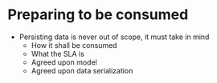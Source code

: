 # Preparing to be consumed
* Persisting data is never out of scope, it must take in mind
  * How it shall be consumed
  * What the SLA is
  * Agreed upon model
  * Agreed upon data serialization


